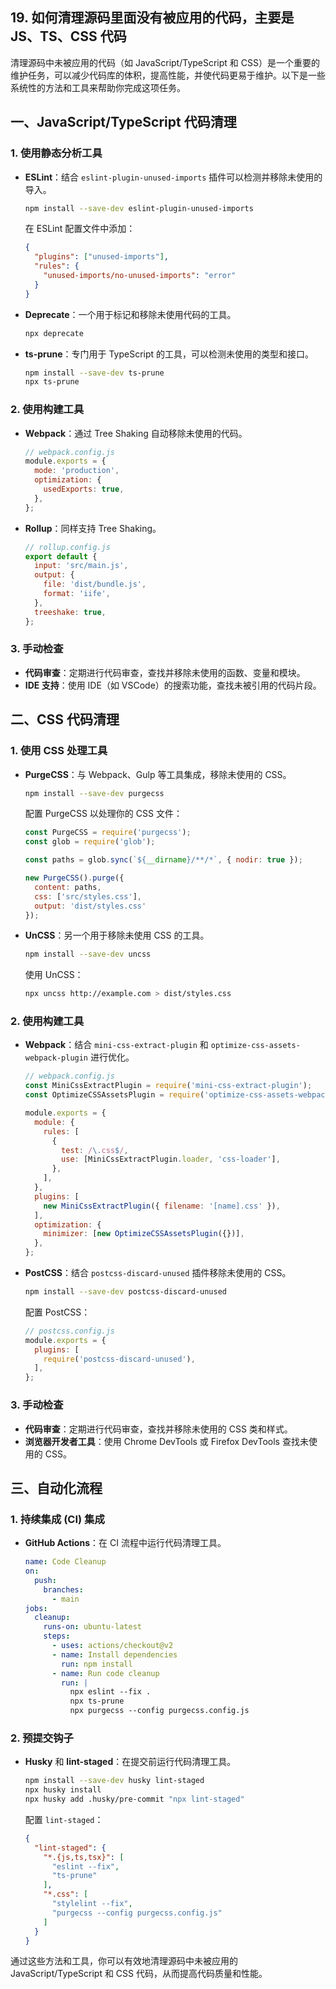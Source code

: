 ## 19. 如何清理源码里面没有被应用的代码，主要是 JS、TS、CSS 代码

清理源码中未被应用的代码（如 JavaScript/TypeScript 和 CSS）是一个重要的维护任务，可以减少代码库的体积，提高性能，并使代码更易于维护。以下是一些系统性的方法和工具来帮助你完成这项任务。

## 一、JavaScript/TypeScript 代码清理

### 1. 使用静态分析工具
- **ESLint**：结合 `eslint-plugin-unused-imports` 插件可以检测并移除未使用的导入。
  ```bash
  npm install --save-dev eslint-plugin-unused-imports
  ```
  在 ESLint 配置文件中添加：
  ```json
  {
    "plugins": ["unused-imports"],
    "rules": {
      "unused-imports/no-unused-imports": "error"
    }
  }
  ```

- **Deprecate**：一个用于标记和移除未使用代码的工具。
  ```bash
  npx deprecate
  ```

- **ts-prune**：专门用于 TypeScript 的工具，可以检测未使用的类型和接口。
  ```bash
  npm install --save-dev ts-prune
  npx ts-prune
  ```

### 2. 使用构建工具
- **Webpack**：通过 Tree Shaking 自动移除未使用的代码。
  ```javascript
  // webpack.config.js
  module.exports = {
    mode: 'production',
    optimization: {
      usedExports: true,
    },
  };
  ```

- **Rollup**：同样支持 Tree Shaking。
  ```javascript
  // rollup.config.js
  export default {
    input: 'src/main.js',
    output: {
      file: 'dist/bundle.js',
      format: 'iife',
    },
    treeshake: true,
  };
  ```

### 3. 手动检查
- **代码审查**：定期进行代码审查，查找并移除未使用的函数、变量和模块。
- **IDE 支持**：使用 IDE（如 VSCode）的搜索功能，查找未被引用的代码片段。

## 二、CSS 代码清理

### 1. 使用 CSS 处理工具
- **PurgeCSS**：与 Webpack、Gulp 等工具集成，移除未使用的 CSS。
  ```bash
  npm install --save-dev purgecss
  ```
  配置 PurgeCSS 以处理你的 CSS 文件：
  ```javascript
  const PurgeCSS = require('purgecss');
  const glob = require('glob');

  const paths = glob.sync(`${__dirname}/**/*`, { nodir: true });

  new PurgeCSS().purge({
    content: paths,
    css: ['src/styles.css'],
    output: 'dist/styles.css'
  });
  ```

- **UnCSS**：另一个用于移除未使用 CSS 的工具。
  ```bash
  npm install --save-dev uncss
  ```
  使用 UnCSS：
  ```bash
  npx uncss http://example.com > dist/styles.css
  ```

### 2. 使用构建工具
- **Webpack**：结合 `mini-css-extract-plugin` 和 `optimize-css-assets-webpack-plugin` 进行优化。
  ```javascript
  // webpack.config.js
  const MiniCssExtractPlugin = require('mini-css-extract-plugin');
  const OptimizeCSSAssetsPlugin = require('optimize-css-assets-webpack-plugin');

  module.exports = {
    module: {
      rules: [
        {
          test: /\.css$/,
          use: [MiniCssExtractPlugin.loader, 'css-loader'],
        },
      ],
    },
    plugins: [
      new MiniCssExtractPlugin({ filename: '[name].css' }),
    ],
    optimization: {
      minimizer: [new OptimizeCSSAssetsPlugin({})],
    },
  };
  ```

- **PostCSS**：结合 `postcss-discard-unused` 插件移除未使用的 CSS。
  ```bash
  npm install --save-dev postcss-discard-unused
  ```
  配置 PostCSS：
  ```javascript
  // postcss.config.js
  module.exports = {
    plugins: [
      require('postcss-discard-unused'),
    ],
  };
  ```

### 3. 手动检查
- **代码审查**：定期进行代码审查，查找并移除未使用的 CSS 类和样式。
- **浏览器开发者工具**：使用 Chrome DevTools 或 Firefox DevTools 查找未使用的 CSS。

## 三、自动化流程

### 1. 持续集成 (CI) 集成
- **GitHub Actions**：在 CI 流程中运行代码清理工具。
  ```yaml
  name: Code Cleanup
  on:
    push:
      branches:
        - main
  jobs:
    cleanup:
      runs-on: ubuntu-latest
      steps:
        - uses: actions/checkout@v2
        - name: Install dependencies
          run: npm install
        - name: Run code cleanup
          run: |
            npx eslint --fix .
            npx ts-prune
            npx purgecss --config purgecss.config.js
  ```

### 2. 预提交钩子
- **Husky** 和 **lint-staged**：在提交前运行代码清理工具。
  ```bash
  npm install --save-dev husky lint-staged
  npx husky install
  npx husky add .husky/pre-commit "npx lint-staged"
  ```
  配置 `lint-staged`：
  ```json
  {
    "lint-staged": {
      "*.{js,ts,tsx}": [
        "eslint --fix",
        "ts-prune"
      ],
      "*.css": [
        "stylelint --fix",
        "purgecss --config purgecss.config.js"
      ]
    }
  }
  ```

通过这些方法和工具，你可以有效地清理源码中未被应用的 JavaScript/TypeScript 和 CSS 代码，从而提高代码质量和性能。
